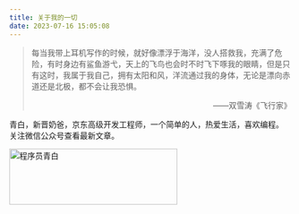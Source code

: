 ```yaml
---
title: 关于我的一切
date: 2023-07-16 15:05:08
---
```


>每当我带上耳机写作的时候，就好像漂浮于海洋，没人搭救我，充满了危险，有时身边有鲨鱼游弋，天上的飞鸟也会时不时飞下啄我的眼睛，但是只有这时，我属于我自己，拥有太阳和风，洋流通过我的身体，无论是漂向赤道还是北极，都不会让我恐惧。
> <p align="right">——双雪涛《飞行家》</p>

青白，新晋奶爸，京东高级开发工程师，一个简单的人，热爱生活，喜欢编程。
关注微信公众号查看最新文章。

<img src="/images/wechat_search_union_standard.png" alt="程序员青白" width="300" height="100" align="center">